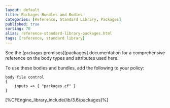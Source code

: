 ```yaml
---
layout: default
title: Packages Bundles and Bodies
categories: [Reference, Standard Library, Packages]
published: true
sorting: 70
alias: reference-standard-library-packages.html
tags: [reference, standard library]
---
```


See the [`packages` promises][packages] documentation for a
comprehensive reference on the body types and attributes used here.

To use these bodies and bundles, add the following to your policy:

```cf3
body file control
{
	inputs => { "packages.cf" }
}
```




[%CFEngine_library_include(lib/3.6/packages)%]

